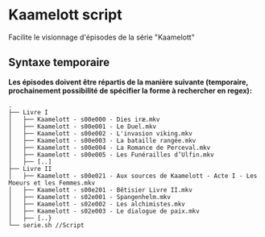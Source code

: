 # Kaamelott script
Facilite le visionnage d'épisodes de la série "Kaamelott"

## Syntaxe temporaire

**Les épisodes doivent être répartis de la manière suivante (temporaire, prochainement possibilité de spécifier la forme à rechercher en regex):**

~~~~
.
├── Livre I
│   ├── Kaamelott - s00e000 - Dies iræ.mkv
│   ├── Kaamelott - s00e001 - Le Duel.mkv
│   ├── Kaamelott - s00e002 - L'invasion viking.mkv
│   ├── Kaamelott - s00e003 - La bataille rangée.mkv
│   ├── Kaamelott - s00e004 - La Romance de Perceval.mkv
│   ├── Kaamelott - s00e005 - Les Funérailles d’Ulfin.mkv
│   ├── [..]
├── Livre II
│   ├── Kaamelott - s00e021 - Aux sources de Kaamelott - Acte I - Les Moeurs et les Femmes.mkv
│   ├── Kaamelott - s00e201 - Bêtisier Livre II.mkv
│   ├── Kaamelott - s02e001 - Spangenhelm.mkv
│   ├── Kaamelott - s02e002 - Les alchimistes.mkv
│   ├── Kaamelott - s02e003 - Le dialogue de paix.mkv
│   ├── [..}
└── serie.sh //Script 
~~~~
